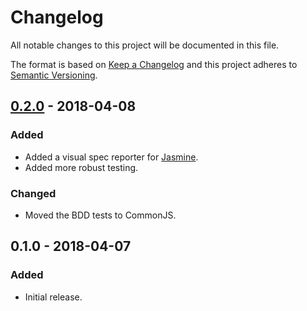 Changelog
=========
All notable changes to this project will be documented in this file.

The format is based on [Keep a Changelog](http://keepachangelog.com/en/1.0.0/)
and this project adheres to [Semantic Versioning](http://semver.org/spec/v2.0.0.html).

[0.2.0] - 2018-04-08
--------------------
### Added
- Added a visual spec reporter for [Jasmine](https://jasmine.github.io/).
- Added more robust testing.

### Changed
- Moved the BDD tests to CommonJS.

0.1.0 - 2018-04-07
------------------
### Added
- Initial release.

[0.2.0]: https://github.com/jbenner-radham/typescript-mothership-demo/compare/v0.1.0...v0.2.0
